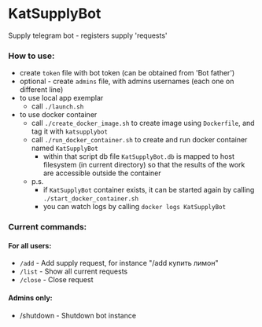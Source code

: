 # KatSupplyBot
Supply telegram bot - registers supply 'requests' 


### How to use:
- create `token` file with bot token (can be obtained from 'Bot father')
- optional - create `admins` file, with admins usernames (each one on different line)
- to use local app exemplar
    - call `./launch.sh`
- to use docker container
    - call `./create_docker_image.sh` to create image using `Dockerfile`, 
    and tag it with `katsupplybot`
    - call `./run_docker_container.sh` to create and run docker container named `KatSupplyBot`
        - within that script db file `KatSupplyBot.db` is mapped to host filesystem (in current directory)
            so that the results of the work are accessible outside the container
    - p.s.
        - if `KatSupplyBot` container exists, it can be started again by calling `./start_docker_container.sh`
        - you can watch logs by calling `docker logs KatSupplyBot` 

### Current commands:
#### For all users:
- `/add` - Add supply request, for instance "/add купить лимон"
- `/list` - Show all current requests
- `/close` - Close request

#### Admins only:
- /shutdown - Shutdown bot instance
